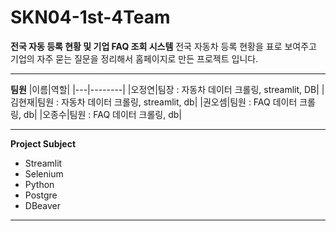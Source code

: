 # SKN04-1st-4Team

**전국 자동 등록 현황 및 기업 FAQ 조회 시스템**
전국 자동차 등록 현황을 표로 보여주고 기업의 자주 묻는 질문을 정리해서 홈페이지로 만든 프로젝트 입니다.

------------------------------

**팀원**
|이름|역할|
|---|--------|
|오정연|팀장 : 자동차 데이터 크롤링, streamlit, DB|
|김현재|팀원 : 자동차 데이터 크롤링, streamlit, db|
|권오셈|팀원 : FAQ 데이터 크롤링, db|
|오종수|팀원 : FAQ 데이터 크롤링, db|

---------------------------------
**Project Subject**
- Streamlit
- Selenium
- Python
- Postgre
- DBeaver
----------------
